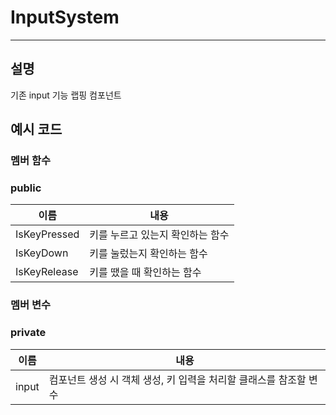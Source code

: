 # InputSystem

---

## 설명

기존 input 기능 랩핑 컴포넌트

## 예시 코드

### 멤버 함수

### public

| 이름 | 내용 |
| --- | --- |
| IsKeyPressed | 키를 누르고 있는지 확인하는 함수 |
| IsKeyDown | 키를 눌렀는지 확인하는 함수 |
| IsKeyRelease | 키를 땠을 때 확인하는 함수 |

### 멤버 변수

### private

| 이름 | 내용 |
| --- | --- |
| input | 컴포넌트 생성 시 객체 생성, 키 입력을 처리할 클래스를 참조할 변수 |